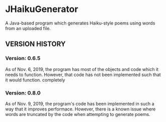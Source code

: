# JHaikuGenerator
A Java-based program which generates Haiku-style poems using words from an uploaded file.

## VERSION HISTORY
### Version:  0.6.5
As of Nov. 6, 2019, the program has most of the objects and code which it needs to function. However, that code has not been implemented such that it would function. completely

### Version:  0.8.0
As of Nov. 9, 2019, the program's code has been implemented in such a way that it improves performace. However, there is a known issue where words are truncated by the code when attempting to generate poems.

